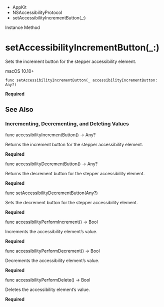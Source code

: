 

- AppKit
- NSAccessibilityProtocol
-  setAccessibilityIncrementButton(\_:) 

Instance Method

# setAccessibilityIncrementButton(\_:)

Sets the increment button for the stepper accessibility element.

macOS 10.10+

``` source
func setAccessibilityIncrementButton(_ accessibilityIncrementButton: Any?)
```

**Required**

## See Also

### Incrementing, Decrementing, and Deleting Values

func accessibilityIncrementButton() -> Any?

Returns the increment button for the stepper accessibility element.

**Required**

func accessibilityDecrementButton() -> Any?

Returns the decrement button for the stepper accessibility element.

**Required**

func setAccessibilityDecrementButton(Any?)

Sets the decrement button for the stepper accessibility element.

**Required**

func accessibilityPerformIncrement() -> Bool

Increments the accessibility element’s value.

**Required**

func accessibilityPerformDecrement() -> Bool

Decrements the accessibility element’s value.

**Required**

func accessibilityPerformDelete() -> Bool

Deletes the accessibility element’s value.

**Required**

